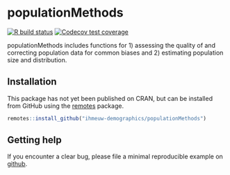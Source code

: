 # populationMethods

<!-- badges: start -->
[![R build status](https://github.com/ihmeuw-demographics/populationMethods/workflows/R-CMD-check/badge.svg)](https://github.com/ihmeuw-demographics/populationMethods/actions)
[![Codecov test coverage](https://codecov.io/gh/ihmeuw-demographics/populationMethods/branch/master/graph/badge.svg)](https://codecov.io/gh/ihmeuw-demographics/populationMethods?branch=master)
<!-- badges: end -->

populationMethods includes functions for 1) assessing the quality 
of and correcting population data for common biases and 2) estimating population
size and distribution.

## Installation

This package has not yet been published on CRAN, but can be installed from
GitHub using the [remotes](https://remotes.r-lib.org/) package.

```r
remotes::install_github("ihmeuw-demographics/populationMethods")
```

## Getting help

If you encounter a clear bug, please file a minimal reproducible example on [github](https://github.com/ihmeuw-demographics/populationMethods/issues).
